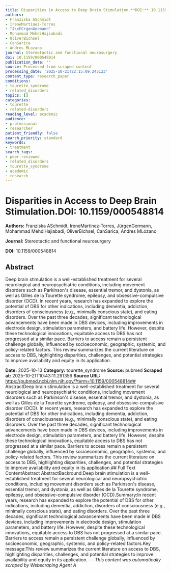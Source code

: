 ```yaml
---
title: Disparities in Access to Deep Brain Stimulation.**DOI:** 10.1159/000548814
authors:
- Franziska ASchmidt
- IreneMartinez-Torres
- "J\xFCrgenGermann"
- Mohammad MehdiHajiabadi
- OliverBichsel
- CanSarica
- Andres MLozano
journal: Stereotactic and functional neurosurgery
doi: 10.1159/000548814
publication_date: ''
source: Processed from scraped content
processing_date: '2025-10-21T22:15:09.245123'
content_type: research_paper
conditions:
- tourette_syndrome
- related_disorders
topics: []
categories:
- tourette
- related-disorders
reading_level: academic
audience:
- professional
- researcher
patient_friendly: false
search_priority: standard
keywords:
- treatment
search_tags:
- peer-reviewed
- related_disorders
- tourette_syndrome
- academic
- research
---
```


# Disparities in Access to Deep Brain Stimulation.**DOI:** 10.1159/000548814

**Authors:** Franziska ASchmidt, IreneMartinez-Torres, JürgenGermann, Mohammad MehdiHajiabadi, OliverBichsel, CanSarica, Andres MLozano

**Journal:** Stereotactic and functional neurosurgery

**DOI:** 10.1159/000548814

## Abstract

Deep brain stimulation is a well-established treatment for several neurological and neuropsychiatric conditions, including movement disorders such as Parkinson's disease, essential tremor, and dystonia, as well as Gilles de la Tourette syndrome, epilepsy, and obsessive-compulsive disorder (OCD).
In recent years, research has expanded to explore the potential of DBS for other indications, including dementia, addiction, disorders of consciousness (e.g., minimally conscious state), and eating disorders. Over the past three decades, significant technological advancements have been made in DBS devices, including improvements in electrode design, stimulation parameters, and battery life. However, despite these technological innovations, equitable access to DBS has not progressed at a similar pace. Barriers to access remain a persistent challenge globally, influenced by socioeconomic, geographic, systemic, and policy-related factors.
This review summarizes the current literature on access to DBS, highlighting disparities, challenges, and potential strategies to improve availability and equity in its application.

**Date:** 2025-10-13
**Category:** tourette_syndrome
**Source:** pubmed
**Scraped at:** 2025-10-21T10:43:11.291356
**Source URL:** https://pubmed.ncbi.nlm.nih.gov/?term=10.1159/000548814## AbstractDeep brain stimulation is a well-established treatment for several neurological and neuropsychiatric conditions, including movement disorders such as Parkinson's disease, essential tremor, and dystonia, as well as Gilles de la Tourette syndrome, epilepsy, and obsessive-compulsive disorder (OCD).
In recent years, research has expanded to explore the potential of DBS for other indications, including dementia, addiction, disorders of consciousness (e.g., minimally conscious state), and eating disorders. Over the past three decades, significant technological advancements have been made in DBS devices, including improvements in electrode design, stimulation parameters, and battery life. However, despite these technological innovations, equitable access to DBS has not progressed at a similar pace. Barriers to access remain a persistent challenge globally, influenced by socioeconomic, geographic, systemic, and policy-related factors.
This review summarizes the current literature on access to DBS, highlighting disparities, challenges, and potential strategies to improve availability and equity in its application.## Full Text ContentAbstract AbstractBackround:Deep brain stimulation is a well-established treatment for several neurological and neuropsychiatric conditions, including movement disorders such as Parkinson's disease, essential tremor, and dystonia, as well as Gilles de la Tourette syndrome, epilepsy, and obsessive-compulsive disorder (OCD).Summary:In recent years, research has expanded to explore the potential of DBS for other indications, including dementia, addiction, disorders of consciousness (e.g., minimally conscious state), and eating disorders. Over the past three decades, significant technological advancements have been made in DBS devices, including improvements in electrode design, stimulation parameters, and battery life. However, despite these technological innovations, equitable access to DBS has not progressed at a similar pace. Barriers to access remain a persistent challenge globally, influenced by socioeconomic, geographic, systemic, and policy-related factors.Key message:This review summarizes the current literature on access to DBS, highlighting disparities, challenges, and potential strategies to improve availability and equity in its application.---
*This content was automatically scraped by Webscraping Agent A*